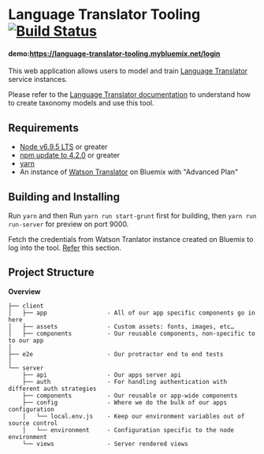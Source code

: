 # Language Translator Tooling [![Build Status](https://travis-ci.org/watson-developer-cloud/language-translator-tooling.svg?branch=master)](https://travis-ci.org/watson-developer-cloud/language-translator-tooling)

#### demo:https://language-translator-tooling.mybluemix.net/login

This web application allows users to model and train [Language Translator](https://console.ng.bluemix.net/catalog/services/language-translator/) service instances.

Please refer to the [Language Translator documentation](https://www.ibm.com/watson/developercloud/doc/language-translator/index.html) to understand how to create taxonomy models and use this tool.

## Requirements

* [Node v6.9.5 LTS](https://nodejs.org/en/blog/release/v6.9.1/) or greater
* [npm update to 4.2.0](https://docs.npmjs.com/getting-started/installing-node) or greater
* [yarn](https://yarnpkg.com/lang/en/docs/install/#mac-tab)
* An instance of [Watson Translator](https://console.ng.bluemix.net/catalog/services/language-translator/) on Bluemix with "Advanced Plan"

## Building and Installing

Run `yarn`
and then
Run `yarn run start-grunt` first for building, then `yarn run run-server` for preview on port 9000.

Fetch the credentials from Watson Tranlator instance created on Bluemix to log into the tool. [Refer](http://www.ibm.com/watson/developercloud/doc/language-translator/tooling.shtml#credentials) this section.

## Project Structure

**Overview**

    ├── client
    │   ├── app                 - All of our app specific components go in here
    │   ├── assets              - Custom assets: fonts, images, etc…
    │   ├── components          - Our reusable components, non-specific to to our app
    │
    ├── e2e                     - Our protractor end to end tests
    │
    └── server
        ├── api                 - Our apps server api
        ├── auth                - For handling authentication with different auth strategies
        ├── components          - Our reusable or app-wide components
        ├── config              - Where we do the bulk of our apps configuration
        │   └── local.env.js    - Keep our environment variables out of source control
        │   └── environment     - Configuration specific to the node environment
        └── views               - Server rendered views
